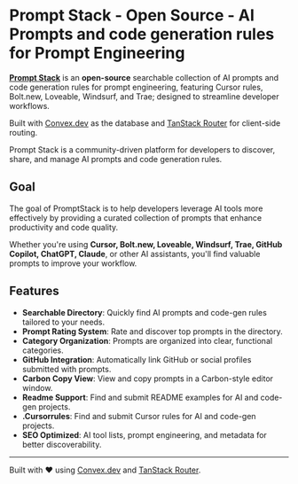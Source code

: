 # Prompt Stack - Open Source - AI Prompts and code generation rules for Prompt Engineering

**[Prompt Stack](https://promptstack.dev)** is an **open-source** searchable collection of AI prompts and code generation rules for prompt engineering, featuring Cursor rules, Bolt.new, Loveable, Windsurf, and Trae; designed to streamline developer workflows.

Built with [Convex.dev](https://convex.link/promptstackgithub) as the database and [TanStack Router](https://tanstack.com/router/latest/docs/framework/react/overview) for client-side routing.

Prompt Stack is a community-driven platform for developers to discover, share, and manage AI prompts and code generation rules.

## Goal

The goal of PromptStack is to help developers leverage AI tools more effectively by providing a curated collection of prompts that enhance productivity and code quality.

Whether you're using **Cursor, Bolt.new, Loveable, Windsurf, Trae, GitHub Copilot, ChatGPT, Claude**, or other AI assistants, you'll find valuable prompts to improve your workflow.

## Features

- **Searchable Directory**: Quickly find AI prompts and code-gen rules tailored to your needs.
- **Prompt Rating System**: Rate and discover top prompts in the directory.
- **Category Organization**: Prompts are organized into clear, functional categories.
- **GitHub Integration**: Automatically link GitHub or social profiles submitted with prompts.
- **Carbon Copy View**: View and copy prompts in a Carbon-style editor window.
- **Readme Support**: Find and submit README examples for AI and code-gen projects.
- **.Cursorrules**: Find and submit Cursor rules for AI and code-gen projects.
- **SEO Optimized**: AI tool lists, prompt engineering, and metadata for better discoverability.

---

Built with ❤️ using [Convex.dev](https://docs.convex.dev/) and [TanStack Router](https://tanstack.com/router/latest/docs/framework/react/overview).
